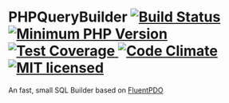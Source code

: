 # PHPQueryBuilder [![Build Status](https://travis-ci.org/ridaamirini/PHPQueryBuilder.svg?branch=master)](https://travis-ci.org/ridaamirini/PHPQueryBuilder)[![Minimum PHP Version](https://img.shields.io/badge/php-%3E%3D%207.0-8892BF.svg?style=flat-square)](https://php.net/)[![Test Coverage](https://codeclimate.com/github/ridaamirini/PHPQueryBuilder/badges/coverage.svg) ](https://codeclimate.com/github/ridaamirini/PHPQueryBuilder/coverage) [![Code Climate](https://codeclimate.com/github/ridaamirini/PHPQueryBuilder/badges/gpa.svg)](https://codeclimate.com/github/ridaamirini/PHPQueryBuilder) [![MIT licensed](https://img.shields.io/badge/license-MIT-blue.svg)](https://raw.githubusercontent.com/hyperium/hyper/master/LICENSE)
An fast, small SQL Builder based on [FluentPDO](https://github.com/envms/fluentpdo)


